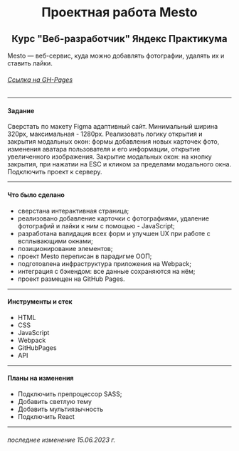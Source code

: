 <h1 align="center">Проектная работа Mesto</h1>
<h2 align="center">Курс "Веб-разработчик" Яндекс Практикума</h2>
Mesto — веб-сервис, куда можно добавлять фотографии, удалять их и ставить лайки.

###### [Ссылка на GH-Pages](https://shrodinger-54rus.github.io/mesto/)

---

#### Задание

Сверстать по макету Figma адаптивный сайт. Минимальный ширина 320px, максимальная - 1280px.
Реализовать логику открытия и закрытия модальных окон: формы добавления новых карточек фото, изменения аватара пользователя и его информации, открытие увеличенного изображения. Закрытие модальных окон: на кнопку закрытия, при нажатии на ESC и кликом за пределами модального окна.
Подключить проект к серверу.

---

#### Что было сделано

- сверстана интерактивная страница;
- реализовано добавление карточки с фотографиями, удаление фотографий и лайки к ним с помощью - JavaScript;
- разработана валидация всех форм и улучшен UX при работе с всплывающими окнами;
- позиционирование элементов;
- проект Mesto переписан в парадигме ООП;
- подготовлена инфраструктура приложения на Webpack;
- интеграция с бэкендом: все данные сохраняются на нём;
- проект размещен на GitHub Pages.

---

#### Инструменты и стек

- HTML
- CSS
- JavaScript
- Webpack
- GitHubPages
- API

---

#### Планы на изменения

- Подключить препроцессор SASS;
- Добавить светлую тему
- Добавить мультиязычность
- Подключить React

---

###### последнее изменение 15.06.2023 г.
